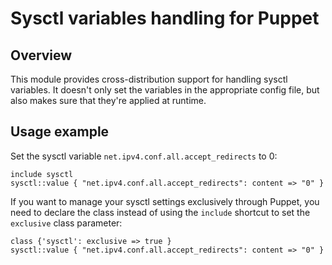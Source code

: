 Sysctl variables handling for Puppet
========================================================

Overview
--------

This module provides cross-distribution support for handling
sysctl variables.
It doesn't only set the variables in the appropriate config
file, but also makes sure that they're applied at runtime.

Usage example
-------------

Set the sysctl variable `net.ipv4.conf.all.accept_redirects` to 0:

    include sysctl
    sysctl::value { "net.ipv4.conf.all.accept_redirects": content => "0" }

If you want to manage your sysctl settings exclusively through Puppet, you
need to declare the class instead of using the `include` shortcut to set
the `exclusive` class parameter:

    class {'sysctl': exclusive => true }
    sysctl::value { "net.ipv4.conf.all.accept_redirects": content => "0" }
